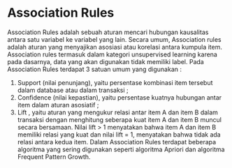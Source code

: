 # Association Rules
Association Rules adalah sebuah aturan mencari hubungan kausalitas antara satu variabel ke variabel yang lain. Secara umum, Association rules adalah aturan yang menyajikan asosiasi atau korelasi antara kumpula item. Association rules termasuk dalam kategori unsupervised learning karena pada dasarnya, data yang akan digunakan tidak memiliki label. Pada Association Rules terdapat 3 satuan umum yang digunakan : 
1. Support (nilai penunjang), yaitu persentase kombinasi item tersebut dalam database atau dalam transaksi ;
2. Confidence (nilai kepastian), yaitu persentase kuatnya hubungan antar item dalam aturan asosiatif ;
3. Lift , yaitu aturan yang mengukur relasi antar item A dan item B dalam transaksi dengan menghitung seberapa kuat item A dan item B muncul secara bersamaan. Nilai lift > 1 menyatakan bahwa item A dan item B memiliki relasi yang kuat dan nilai lift = 1, menyatakan bahwa tidak ada relasi antara kedua item. Dalam Association Rules terdapat beberapa algoritma yang sering digunakan seperti algoritma Apriori dan algoritma Frequent Pattern Growth.

